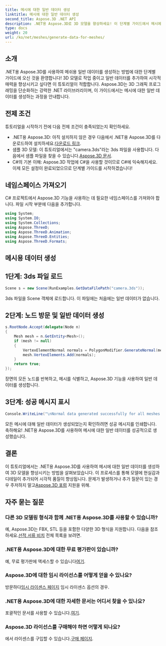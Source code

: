 ```yaml
---
title: 메시에 대한 일반 데이터 생성
linktitle: 메시에 대한 일반 데이터 생성
second_title: Aspose.3D .NET API
description: .NET용 Aspose.3D로 3D 모델을 향상하세요! 이 단계별 가이드에서 메시에 대한 일반 데이터를 생성하는 방법을 알아보세요. 사실주의는 단순함을 만났습니다.
type: docs
weight: 20
url: /ko/net/meshes/generate-data-for-meshes/
---
```

## 소개
.NET용 Aspose.3D를 사용하여 메쉬용 일반 데이터를 생성하는 방법에 대한 단계별 가이드에 오신 것을 환영합니다! 3D 모델로 작업 중이고 일반 데이터를 추가하여 시각적 매력을 향상시키고 싶다면 이 튜토리얼이 적합합니다. Aspose.3D는 3D 그래픽 프로그래밍을 단순화하는 강력한 .NET 라이브러리이며, 이 가이드에서는 메시에 대한 일반 데이터를 생성하는 과정을 안내합니다.
## 전제 조건
튜토리얼을 시작하기 전에 다음 전제 조건이 충족되었는지 확인하세요.
-  .NET용 Aspose.3D: 아직 설치하지 않은 경우 다음에서 .NET용 Aspose.3D를 다운로드하여 설치하세요.[다운로드 링크](https://releases.aspose.com/3d/net/).
-  샘플 3D 모델: 이 튜토리얼에서는 "camera.3ds"라는 3ds 파일을 사용합니다. 다음에서 샘플 파일을 찾을 수 있습니다.[Aspose.3D 문서](https://reference.aspose.com/3d/net/).
- C#의 기본 이해: Aspose.3D 작업에 C#을 사용할 것이므로 C#에 익숙해지세요.
이제 모든 설정이 완료되었으므로 단계별 가이드를 시작하겠습니다!
## 네임스페이스 가져오기
C# 프로젝트에서 Aspose.3D 기능을 사용하는 데 필요한 네임스페이스를 가져와야 합니다. 파일 시작 부분에 다음을 추가합니다.
```csharp
using System;
using System.IO;
using System.Collections;
using Aspose.ThreeD;
using Aspose.ThreeD.Animation;
using Aspose.ThreeD.Entities;
using Aspose.ThreeD.Formats;
```
## 메시용 데이터 생성
## 1단계: 3ds 파일 로드
```csharp
Scene s = new Scene(RunExamples.GetDataFilePath("camera.3ds"));
```
3ds 파일을 Scene 객체에 로드합니다. 이 파일에는 처음에는 일반 데이터가 없습니다.
## 2단계: 노드 방문 및 일반 데이터 생성
```csharp
s.RootNode.Accept(delegate(Node n)
{
    Mesh mesh = n.GetEntity<Mesh>();
    if (mesh != null)
    {
        VertexElementNormal normals = PolygonModifier.GenerateNormal(mesh);
        mesh.VertexElements.Add(normals);
    }
    return true;
});
```
장면의 모든 노드를 반복하고, 메시를 식별하고, Aspose.3D 기능을 사용하여 일반 데이터를 생성합니다.
## 3단계: 성공 메시지 표시
```csharp
Console.WriteLine("\nNormal data generated successfully for all meshes.");
```
모든 메시에 대해 일반 데이터가 생성되었는지 확인하려면 성공 메시지를 인쇄합니다.
축하해요! .NET용 Aspose.3D를 사용하여 메시에 대한 일반 데이터를 성공적으로 생성했습니다.
## 결론
이 튜토리얼에서는 .NET용 Aspose.3D를 사용하여 메시에 대한 일반 데이터를 생성하여 3D 모델을 향상시키는 방법을 살펴보았습니다. 이 프로세스를 통해 모델에 현실감과 디테일이 추가되어 시각적 품질이 향상됩니다.
 문제가 발생하거나 추가 질문이 있는 경우 주저하지 말고[Aspose.3D 포럼](https://forum.aspose.com/c/3d/18) 지원을 위해.
## 자주 묻는 질문
### 다른 3D 모델링 형식과 함께 .NET용 Aspose.3D를 사용할 수 있습니까?
예, Aspose.3D는 FBX, STL 등을 포함한 다양한 3D 형식을 지원합니다. 다음을 참조하세요.[선적 서류 비치](https://reference.aspose.com/3d/net/) 전체 목록을 보려면.
### .NET용 Aspose.3D에 대한 무료 평가판이 있습니까?
 예, 무료 평가판에 액세스할 수 있습니다[여기](https://releases.aspose.com/).
### Aspose.3D에 대한 임시 라이선스를 어떻게 얻을 수 있나요?
 방문하다[임시 라이센스 페이지](https://purchase.aspose.com/temporary-license/) 임시 라이센스 옵션의 경우.
### .NET용 Aspose.3D에 대한 자세한 문서는 어디서 찾을 수 있나요?
 포괄적인 문서를 사용할 수 있습니다.[여기](https://reference.aspose.com/3d/net/).
### Aspose.3D 라이선스를 구매해야 하면 어떻게 되나요?
 에서 라이센스를 구입할 수 있습니다.[구매 페이지](https://purchase.aspose.com/buy).
